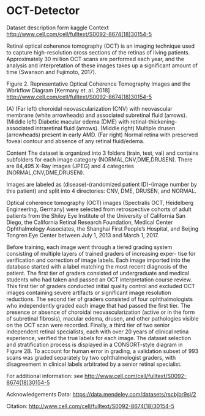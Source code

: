 # OCT-Detector
Dataset description form kaggle
Context
http://www.cell.com/cell/fulltext/S0092-8674(18)30154-5

Retinal optical coherence tomography (OCT) is an imaging technique used to capture high-resolution cross sections of the retinas of living patients. Approximately 30 million OCT scans are performed each year, and the analysis and interpretation of these images takes up a significant amount of time (Swanson and Fujimoto, 2017).


Figure 2. Representative Optical Coherence Tomography Images and the Workflow Diagram [Kermany et. al. 2018] http://www.cell.com/cell/fulltext/S0092-8674(18)30154-5

(A) (Far left) choroidal neovascularization (CNV) with neovascular membrane (white arrowheads) and associated subretinal fluid (arrows). (Middle left) Diabetic macular edema (DME) with retinal-thickening-associated intraretinal fluid (arrows). (Middle right) Multiple drusen (arrowheads) present in early AMD. (Far right) Normal retina with preserved foveal contour and absence of any retinal fluid/edema.

Content
The dataset is organized into 3 folders (train, test, val) and contains subfolders for each image category (NORMAL,CNV,DME,DRUSEN). There are 84,495 X-Ray images (JPEG) and 4 categories (NORMAL,CNV,DME,DRUSEN).

Images are labeled as (disease)-(randomized patient ID)-(image number by this patient) and split into 4 directories: CNV, DME, DRUSEN, and NORMAL.

Optical coherence tomography (OCT) images (Spectralis OCT, Heidelberg Engineering, Germany) were selected from retrospective cohorts of adult patients from the Shiley Eye Institute of the University of California San Diego, the California Retinal Research Foundation, Medical Center Ophthalmology Associates, the Shanghai First People’s Hospital, and Beijing Tongren Eye Center between July 1, 2013 and March 1, 2017.

Before training, each image went through a tiered grading system consisting of multiple layers of trained graders of increasing exper- tise for verification and correction of image labels. Each image imported into the database started with a label matching the most recent diagnosis of the patient. The first tier of graders consisted of undergraduate and medical students who had taken and passed an OCT interpretation course review. This first tier of graders conducted initial quality control and excluded OCT images containing severe artifacts or significant image resolution reductions. The second tier of graders consisted of four ophthalmologists who independently graded each image that had passed the first tier. The presence or absence of choroidal neovascularization (active or in the form of subretinal fibrosis), macular edema, drusen, and other pathologies visible on the OCT scan were recorded. Finally, a third tier of two senior independent retinal specialists, each with over 20 years of clinical retina experience, verified the true labels for each image. The dataset selection and stratification process is displayed in a CONSORT-style diagram in Figure 2B. To account for human error in grading, a validation subset of 993 scans was graded separately by two ophthalmologist graders, with disagreement in clinical labels arbitrated by a senior retinal specialist.

For additional information: see http://www.cell.com/cell/fulltext/S0092-8674(18)30154-5

Acknowledgements
Data: https://data.mendeley.com/datasets/rscbjbr9sj/2

Citation: http://www.cell.com/cell/fulltext/S0092-8674(18)30154-5

